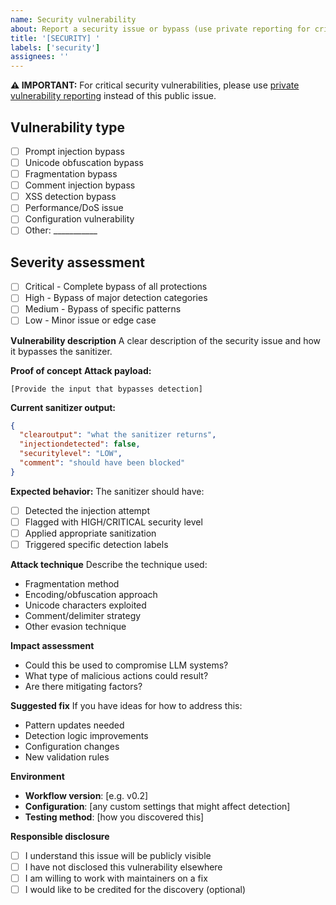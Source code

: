 ```yaml
---
name: Security vulnerability
about: Report a security issue or bypass (use private reporting for critical issues)
title: '[SECURITY] '
labels: ['security']
assignees: ''
---
```


**⚠️ IMPORTANT:** For critical security vulnerabilities, please use
[private vulnerability reporting](https://github.com/username/llm-input-sanitizer-n8n/security/advisories/new)
instead of this public issue.

## Vulnerability type

- [ ] Prompt injection bypass
- [ ] Unicode obfuscation bypass
- [ ] Fragmentation bypass
- [ ] Comment injection bypass
- [ ] XSS detection bypass
- [ ] Performance/DoS issue
- [ ] Configuration vulnerability
- [ ] Other: ___________

## Severity assessment

- [ ] Critical - Complete bypass of all protections
- [ ] High - Bypass of major detection categories
- [ ] Medium - Bypass of specific patterns
- [ ] Low - Minor issue or edge case

**Vulnerability description**
A clear description of the security issue and how it bypasses the sanitizer.

**Proof of concept**
**Attack payload:**

```text
[Provide the input that bypasses detection]
```

**Current sanitizer output:**

```json
{
  "clearoutput": "what the sanitizer returns",
  "injectiondetected": false,
  "securitylevel": "LOW",
  "comment": "should have been blocked"
}
```

**Expected behavior:**
The sanitizer should have:
- [ ] Detected the injection attempt
- [ ] Flagged with HIGH/CRITICAL security level
- [ ] Applied appropriate sanitization
- [ ] Triggered specific detection labels

**Attack technique**
Describe the technique used:
- Fragmentation method
- Encoding/obfuscation approach
- Unicode characters exploited
- Comment/delimiter strategy
- Other evasion technique

**Impact assessment**
- Could this be used to compromise LLM systems?
- What type of malicious actions could result?
- Are there mitigating factors?

**Suggested fix**
If you have ideas for how to address this:
- Pattern updates needed
- Detection logic improvements
- Configuration changes
- New validation rules

**Environment**
- **Workflow version**: [e.g. v0.2]
- **Configuration**: [any custom settings that might affect detection]
- **Testing method**: [how you discovered this]

**Responsible disclosure**
- [ ] I understand this issue will be publicly visible
- [ ] I have not disclosed this vulnerability elsewhere
- [ ] I am willing to work with maintainers on a fix
- [ ] I would like to be credited for the discovery (optional)